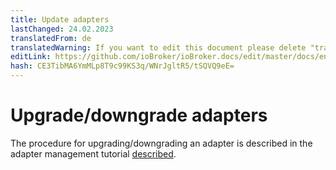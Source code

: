 ```yaml
---
title: Update adapters
lastChanged: 24.02.2023
translatedFrom: de
translatedWarning: If you want to edit this document please delete "translatedFrom" field, elsewise this document will be translated automatically again
editLink: https://github.com/ioBroker/ioBroker.docs/edit/master/docs/en/install/updateadapter.md
hash: CE3TibMA6YmMLp8T9c99KS3q/WNrJgltR5/tSQVQ9eE=
---
```

# Upgrade/downgrade adapters
The procedure for upgrading/downgrading an adapter is described in the adapter management tutorial [described](https://www.iobroker.net/#de/documentation/tutorial/adapter.md).